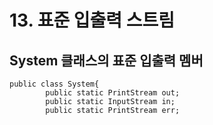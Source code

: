 # 13. 표준 입출력 스트림

## System 클래스의 표준 입출력 멤버

```
public class System{ 
		public static PrintStream out; 
		public static InputStream in; 
		public static PrintStream err; 
```

